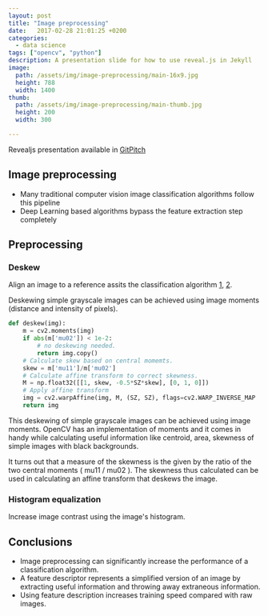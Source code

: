 ```yaml
---
layout: post
title: "Image preprocessing"
date:   2017-02-28 21:01:25 +0200
categories: 
  - data science
tags: ["opencv", "python"]
description: A presentation slide for how to use reveal.js in Jekyll
image:
  path: /assets/img/image-preprocessing/main-16x9.jpg
  height: 788
  width: 1400
thumb:
  path: /assets/img/image-preprocessing/main-thumb.jpg
  height: 200
  width: 300

---
```


Revealjs presentation available in [GitPitch](https://gitpitch.com/cristianpb/PresentationTechnique/master?grs=github&t=black)

## Image preprocessing

- Many traditional computer vision image classification algorithms follow this pipeline
- Deep Learning based algorithms bypass the feature extraction step completely

## Preprocessing 

### Deskew

Align an image to a reference assits the classification algorithm 
[1](https://docs.opencv.org/trunk/dd/d3b/tutorial_py_svm_opencv.html),
[2](https://www.learnopencv.com/handwritten-digits-classification-an-opencv-c-python-tutorial/).

<amp-img src="/assets/img/image-preprocessing/deskew1.jpg" alt="Deskew" height="200" width="100" ></amp-img>

Deskewing simple grayscale images can be achieved using image moments (distance and intensity of pixels). 

```python
def deskew(img):
    m = cv2.moments(img)
    if abs(m['mu02']) < 1e-2:
        # no deskewing needed. 
        return img.copy()
    # Calculate skew based on central momemts. 
    skew = m['mu11']/m['mu02']
    # Calculate affine transform to correct skewness. 
    M = np.float32([[1, skew, -0.5*SZ*skew], [0, 1, 0]])
    # Apply affine transform
    img = cv2.warpAffine(img, M, (SZ, SZ), flags=cv2.WARP_INVERSE_MAP | cv2.INTER_LINEAR)
    return img
```

This deskewing of simple grayscale images can be achieved using image moments.
OpenCV has an implementation of moments and it comes in handy while calculating
useful information like centroid, area, skewness of simple images with black
backgrounds.

It turns out that a measure of the skewness is the given by the ratio of the
two central moments ( mu11 / mu02 ). The skewness thus calculated can be used
in calculating an affine transform that deskews the image.

### Histogram equalization

Increase image contrast using the image's histogram.

<amp-img src="/assets/img/image-preprocessing/histogram_equalization.png" alt="histogram equalization" height="100" width="300" ></amp-img>

## Conclusions

- Image preprocessing can significantly increase the performance of a
  classification algorithm.
- A feature descriptor represents a simplified version of an image by
  extracting useful information and throwing away extraneous information.
- Using feature description increases training speed compared with raw images.
